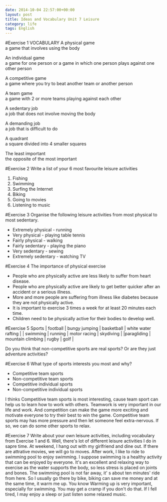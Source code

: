 ```yaml
---
date: 2014-10-04 22:57:00+00:00
layout: post
title: Ideas and Vocabulary Unit 7 Leisure
category: life
tags: English
---
```

#Exercise 1 VOCABULARY
A physical game  
a game that involves using the body

An individual game  
a game for one person or a game in which one person plays against one other person

A competitive game  
a game where you try to beat another team or another person

A team game  
a game with 2 or more teams playing against each other

A sedentary job  
a job that does not involve moving the body

A demanding job  
a job that is difficult to do

A quadrant  
a square divided into 4 smaller squares

The least important  
the opposite of the most important

#Exercise 2 Write a list of your 6 most favourite leisure activities

1. Fishing
2. Swimming
3. Surfing the Internet
4. Biking
5. Going to movies
6. Listening to music

#Exercise 3 Organise the following leisure activities from most physical to most sedentary.
- Extremely physical - running 
- Very physical - playing table tennis
- Fairly physical - walking
- Fairly sedentary - playing the piano
- Very sedentary - sewing
- Extremely sedentary - watching TV

#Exercise 4 The importance of physical exercise
- People who are physically active are less likely to suffer from heart disease.
- People who are physically active are likely to get better quicker after an accident or a serious illness.
- More and more people are suffering from illness like diabetes because they are not physically active.
- It is important to exercise 3 times a week for at least 20 minutes each time.
- Children need to be physically active for their bodies to develop well.

#Exercise 5 Sports
| football | bungy jumping | basketball | white water rafting |
| swimming | running | motor racing | skydiving |
|paragliding | mountain climbing | rugby | golf |

Do you think that non-competitive sports are real sports? Or are they just adventure activities?

#Exercise 6 What type of sports interests you most and why?
- Competitive team sports
- Non-competitive team sports
- Competitive individual sports
- Non-competitive individual sports

I thinks Competitive team sports is most interesting, cause team sport can help us to learn how to work with others. Teamwork is very important in our life and work. And competition can make the game more exciting and motivate everyone to try their best to win the game. Competitive team sports may has more pressure and then let someone feel extra-nervous. If so, we can do some other sports to relax.

#Exercise 7 Write about your own leisure activities, including vocabulary from Exercise 1 and 6.
Well, there's lot of different leisure activities I do in sapre time. At weekend, I hang out with my girlfriend and dine out. If there are attrative movies, we will go to moves. After work, I like to ride to swimming pool to enjoy swimming. I suppose swimming is a healthy activity that can be enjoyed by everyone. It's an excellent and relaxing way to exercise as the water supports the body, so less stress is placed on joints and bones. The swimming pool is not far away, it' s about ten minutes' ride from here. So I usually go there by bike, biking can save me money and at the same time, it warm me up. You know Warming up is very important, especially for swimming. You may get a cramp if you don't do that. If I fell tired, I may enjoy a sleep or just listen some relaxed music.

